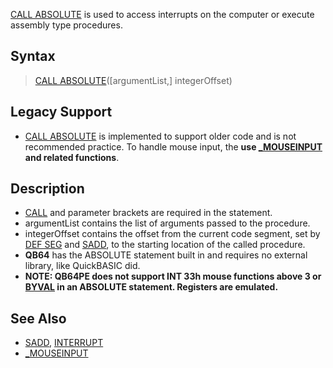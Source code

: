 [CALL ABSOLUTE](CALL-ABSOLUTE) is used to access interrupts on the computer or execute assembly type procedures.

## Syntax

> [CALL ABSOLUTE](CALL-ABSOLUTE)([argumentList,] integerOffset)

## Legacy Support

* [CALL ABSOLUTE](CALL-ABSOLUTE) is implemented to support older code and is not recommended practice. To handle mouse input, the **use [_MOUSEINPUT](_MOUSEINPUT) and related functions**.

## Description

* [CALL](CALL) and parameter brackets are required in the statement.
* argumentList contains the list of arguments passed to the procedure.
* integerOffset contains the offset from the current code segment, set by [DEF SEG](DEF-SEG) and [SADD](SADD), to the starting location of the called procedure.
* **QB64** has the ABSOLUTE statement built in and requires no external library, like QuickBASIC did.
* **NOTE: QB64PE does not support INT 33h mouse functions above 3 or [BYVAL](BYVAL) in an ABSOLUTE statement. Registers are emulated.**

## See Also

* [SADD](SADD), [INTERRUPT](INTERRUPT)
* [_MOUSEINPUT](_MOUSEINPUT)
